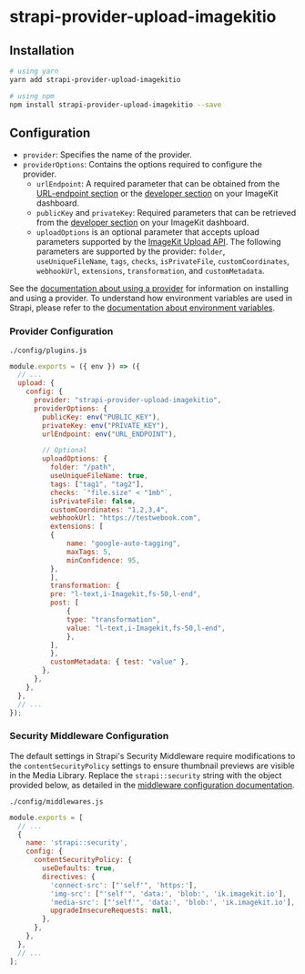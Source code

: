 # strapi-provider-upload-imagekitio

## Installation

```bash
# using yarn
yarn add strapi-provider-upload-imagekitio

# using npm
npm install strapi-provider-upload-imagekitio --save
```

## Configuration

- `provider`: Specifies the name of the provider.
- `providerOptions`: Contains the options required to configure the provider.
    * `urlEndpoint`: A required parameter that can be obtained from the [URL-endpoint section](https://imagekit.io/dashboard/url-endpoints) or the [developer section](https://imagekit.io/dashboard/developer/api-keys) on your ImageKit dashboard.
    * `publicKey` and `privateKey`: Required parameters that can be retrieved from the [developer section](https://imagekit.io/dashboard/developer/api-keys) on your ImageKit dashboard.
    * `uploadOptions` is an optional parameter that accepts upload parameters supported by the [ImageKit Upload API](https://docs.imagekit.io/api-reference/upload-file-api/server-side-file-upload). The following parameters are supported by the provider: `folder`, `useUniqueFileName`, `tags`, `checks`, `isPrivateFile`, `customCoordinates`, `webhookUrl`, `extensions`, `transformation`, and `customMetadata`.


See the [documentation about using a provider](https://docs.strapi.io/dev-docs/providers) for information on installing and using a provider. To understand how environment variables are used in Strapi, please refer to the [documentation about environment variables](https://docs.strapi.io/developer-docs/latest/setup-deployment-guides/configurations/optional/environment.html#environment-variables).

### Provider Configuration

`./config/plugins.js`

```js
module.exports = ({ env }) => ({
  // ...
  upload: {
    config: {
      provider: "strapi-provider-upload-imagekitio",
      providerOptions: {
        publicKey: env("PUBLIC_KEY"),
        privateKey: env("PRIVATE_KEY"),
        urlEndpoint: env("URL_ENDPOINT"),

        // Optional
        uploadOptions: {
          folder: "/path",
          useUniqueFileName: true,
          tags: ["tag1", "tag2"],
          checks: `"file.size" < "1mb"`,
          isPrivateFile: false,
          customCoordinates: "1,2,3,4",
          webhookUrl: "https://testwebook.com",
          extensions: [
          {
              name: "google-auto-tagging",
              maxTags: 5,
              minConfidence: 95,
          },
          ],
          transformation: {
          pre: "l-text,i-Imagekit,fs-50,l-end",
          post: [
              {
              type: "transformation",
              value: "l-text,i-Imagekit,fs-50,l-end",
              },
          ],
          },
          customMetadata: { test: "value" },
        },
      },
    },
  },
  // ...
});
```

### Security Middleware Configuration

The default settings in Strapi's Security Middleware require modifications to the `contentSecurityPolicy` settings to ensure thumbnail previews are visible in the Media Library. Replace the `strapi::security` string with the object provided below, as detailed in the [middleware configuration documentation](https://docs.strapi.io/developer-docs/latest/setup-deployment-guides/configurations/required/middlewares.html#loading-order).

`./config/middlewares.js`

```js
module.exports = [
  // ...
  {
    name: 'strapi::security',
    config: {
      contentSecurityPolicy: {
        useDefaults: true,
        directives: {
          'connect-src': ["'self'", 'https:'],
          'img-src': ["'self'", 'data:', 'blob:', 'ik.imagekit.io'],
          'media-src': ["'self'", 'data:', 'blob:', 'ik.imagekit.io'],
          upgradeInsecureRequests: null,
        },
      },
    },
  },
  // ...
];
```